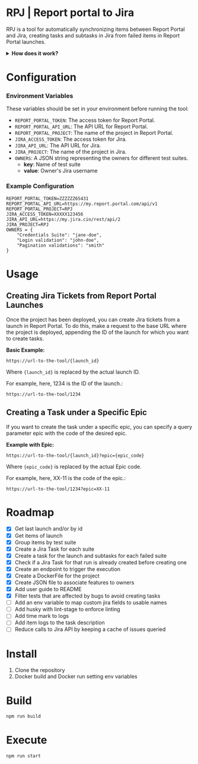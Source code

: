 # RPJ | Report portal to Jira

RPJ is a tool for automatically synchronizing items between Report Portal and Jira, creating tasks and subtasks in Jira
from failed items in Report Portal launches.

<details><summary> <b>How does it work?</b></summary>

```mermaid
flowchart TD
    A[Run RPJ providing the RP launch id\nOptional: Provide Jira Epic key] --> B
    B{Task for that launch\n already exists}
    B -->|Yes| Z
    B -->|No| C
    C[Get launch data] --> D
    D[Get next item] --> E
    E{**RP** - Item is marked as PB &&\nJ - Bug is not verified in Jira &&\nPB is not market in RP}
    E -->|No| D
    E -->|Yes| F
    F[RP - Mark item as PB in RP] --> G
    G{Suite or test marked as a bug in its name &&\n J - Bug not verified in Jira &&\nPB not marked in RP &&\n 'New' or 'In progress task' DOES NOT already exist for this item}
    G -->|No| C
    G -->|Yes| H
    H[J - Create Task For the RP run] --> I
    I{Epic key provided}
    I -->|Yes| J[J - Update Task to set Epic] --> K
    I -->|No| K
    K[J - Create Subtask Task for each suite in Jira\nContaining all the failed tests of that suite] --> L
    L[J - Update subtasks to set SP] --> Z
    Z(END)
    X[RP -> HTTP Request to Report Portal API\n J -> HTTP Request to Jira API]
```

</details>


# Configuration

### Environment Variables

These variables should be set in your environment before running the tool:

- `REPORT_PORTAL_TOKEN`: The access token for Report Portal.
- `REPORT_PORTAL_API_URL`: The API URL for Report Portal.
- `REPORT_PORTAL_PROJECT`: The name of the project in Report Portal.
- `JIRA_ACCESS_TOKEN`: The access token for Jira.
- `JIRA_API_URL`: The API URL for Jira.
- `JIRA_PROJECT`: The name of the project in Jira.
- `OWNERS`: A JSON string representing the owners for different test suites.
  - **key**: Name of test suite
  - **value**: Owner's Jira username

### Example Configuration

```env
REPORT_PORTAL_TOKEN=ZZZZZZ65431
REPORT_PORTAL_API_URL=https://my.report.portal.com/api/v1
REPORT_PORTAL_PROJECT=RPJ
JIRA_ACCESS_TOKEN=XXXXX123456
JIRA_API_URL=https://my.jira.cin/rest/api/2
JIRA_PROJECT=RPJ
OWNERS = {
    "Credentials Suite": "jane-doe",
    "Login validation": "john-doe",
    "Pagination validations": "smith"
}
```

# Usage

## Creating Jira Tickets from Report Portal Launches

Once the project has been deployed, you can create Jira tickets from a launch in Report Portal. To do this, make a
request to the base URL where the project is deployed, appending the ID of the launch for which you want to create
tasks.

**Basic Example:**

```
https://url-to-the-tool/{launch_id}
```

Where `{launch_id}` is replaced by the actual launch ID.

For example, here, 1234 is the ID of the launch.:

```
https://url-to-the-tool/1234
```

## Creating a Task under a Specific Epic

If you want to create the task under a specific epic, you can specify a query parameter epic with the code of the
desired epic.

**Example with Epic:**

```
https://url-to-the-tool/{launch_id}?epic={epic_code}
```

Where `{epic_code}` is replaced by the actual Epic code.

For example, here, XX-11 is the code of the epic.:

```
https://url-to-the-tool/1234?epic=XX-11
```

# Roadmap

- [x] Get last launch and/or by id
- [x] Get items of launch
- [x] Group items by test suite
- [x] Create a Jira Task for each suite
- [x] Create a task for the launch and subtasks for each failed suite
- [x] Check if a Jira Task for that run is already created before creating one
- [x] Create an endpoint to trigger the execution
- [x] Create a DockerFile for the project
- [x] Create JSON file to associate features to owners
- [x] Add user guide to README
- [X] Filter tests that are affected by bugs to avoid creating tasks
- [ ] Add an env variable to map custom jira fields to usable names
- [ ] Add husky with lint-stage to enforce linting
- [ ] Add time mark to logs
- [ ] Add item logs to the task description
- [ ] Reduce calls to Jira API by keeping a cache of issues queried

# Install

1. Clone the repository
2. Docker build and Docker run setting env variables

# Build

```bash
npm run build
```

# Execute

```bash
npm run start
```

